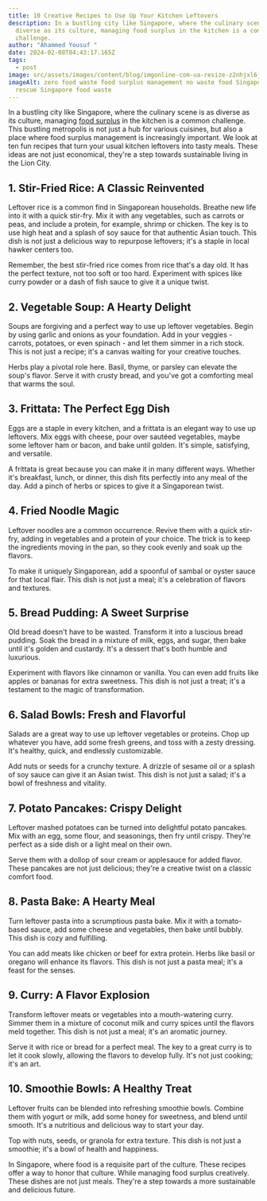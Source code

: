 ```yaml
---
title: 10 Creative Recipes to Use Up Your Kitchen Leftovers
description: In a bustling city like Singapore, where the culinary scene is as
  diverse as its culture, managing food surplus in the kitchen is a common
  challenge.
author: "Ahammed Yousuf "
date: 2024-02-08T04:43:17.165Z
tags:
  - post
image: src/assets/images/content/blog/imgonline-com-ua-resize-z2nhjxl6jfiffqn.jpg
imageAlt: zero food waste food surplus management no waste food Singapore food
  rescue Singapore food waste
---
```


In a bustling city like Singapore, where the culinary scene is as diverse as its culture, managing [food surplus](https://d2l.sg/) in the kitchen is a common challenge. This bustling metropolis is not just a hub for various cuisines, but also a place where food surplus management is increasingly important. We look at ten fun recipes that turn your usual kitchen leftovers into tasty meals. These ideas are not just economical, they're a step towards sustainable living in the Lion City.

## **1. Stir-Fried Rice: A Classic Reinvented**

Leftover rice is a common find in Singaporean households. Breathe new life into it with a quick stir-fry. Mix it with any vegetables, such as carrots or peas, and include a protein, for example, shrimp or chicken. The key is to use high heat and a splash of soy sauce for that authentic Asian touch. This dish is not just a delicious way to repurpose leftovers; it's a staple in local hawker centers too.

Remember, the best stir-fried rice comes from rice that's a day old. It has the perfect texture, not too soft or too hard. Experiment with spices like curry powder or a dash of fish sauce to give it a unique twist.

## **2. Vegetable Soup: A Hearty Delight**

Soups are forgiving and a perfect way to use up leftover vegetables. Begin by using garlic and onions as your foundation. Add in your veggies - carrots, potatoes, or even spinach - and let them simmer in a rich stock. This is not just a recipe; it's a canvas waiting for your creative touches.

Herbs play a pivotal role here. Basil, thyme, or parsley can elevate the soup's flavor. Serve it with crusty bread, and you've got a comforting meal that warms the soul.

## 3. Frittata: The Perfect Egg Dish

Eggs are a staple in every kitchen, and a frittata is an elegant way to use up leftovers. Mix eggs with cheese, pour over sautéed vegetables, maybe some leftover ham or bacon, and bake until golden. It's simple, satisfying, and versatile.

A frittata is great because you can make it in many different ways. Whether it's breakfast, lunch, or dinner, this dish fits perfectly into any meal of the day. Add a pinch of herbs or spices to give it a Singaporean twist.

## 4. Fried Noodle Magic

Leftover noodles are a common occurrence. Revive them with a quick stir-fry, adding in vegetables and a protein of your choice. The trick is to keep the ingredients moving in the pan, so they cook evenly and soak up the flavors.

To make it uniquely Singaporean, add a spoonful of sambal or oyster sauce for that local flair. This dish is not just a meal; it's a celebration of flavors and textures.

## 5. Bread Pudding: A Sweet Surprise

Old bread doesn't have to be wasted. Transform it into a luscious bread pudding. Soak the bread in a mixture of milk, eggs, and sugar, then bake until it's golden and custardy. It's a dessert that's both humble and luxurious.

Experiment with flavors like cinnamon or vanilla. You can even add fruits like apples or bananas for extra sweetness. This dish is not just a treat; it's a testament to the magic of transformation.

## 6. Salad Bowls: Fresh and Flavorful

Salads are a great way to use up leftover vegetables or proteins. Chop up whatever you have, add some fresh greens, and toss with a zesty dressing. It's healthy, quick, and endlessly customizable.

Add nuts or seeds for a crunchy texture. A drizzle of sesame oil or a splash of soy sauce can give it an Asian twist. This dish is not just a salad; it's a bowl of freshness and vitality.

## 7. Potato Pancakes: Crispy Delight

Leftover mashed potatoes can be turned into delightful potato pancakes. Mix with an egg, some flour, and seasonings, then fry until crispy. They're perfect as a side dish or a light meal on their own.

Serve them with a dollop of sour cream or applesauce for added flavor. These pancakes are not just delicious; they're a creative twist on a classic comfort food.

## 8. Pasta Bake: A Hearty Meal

Turn leftover pasta into a scrumptious pasta bake. Mix it with a tomato-based sauce, add some cheese and vegetables, then bake until bubbly. This dish is cozy and fulfilling.

You can add meats like chicken or beef for extra protein. Herbs like basil or oregano will enhance its flavors. This dish is not just a pasta meal; it's a feast for the senses.

## 9. Curry: A Flavor Explosion

Transform leftover meats or vegetables into a mouth-watering curry. Simmer them in a mixture of coconut milk and curry spices until the flavors meld together. This dish is not just a meal; it's an aromatic journey.

Serve it with rice or bread for a perfect meal. The key to a great curry is to let it cook slowly, allowing the flavors to develop fully. It's not just cooking; it's an art.

## 10. Smoothie Bowls: A Healthy Treat

Leftover fruits can be blended into refreshing smoothie bowls. Combine them with yogurt or milk, add some honey for sweetness, and blend until smooth. It's a nutritious and delicious way to start your day.

Top with nuts, seeds, or granola for extra texture. This dish is not just a smoothie; it's a bowl of health and happiness.

In Singapore, where food is a requisite part of the culture. These recipes offer a way to honor that culture. While managing food surplus creatively. These dishes are not just meals. They're a step towards a more sustainable and delicious future.
